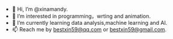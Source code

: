 - 👋 Hi, I’m @xinamandy.
- 👀 I’m interested in programming，wrting and animation.
- 🌱 I’m currently learning data analysis,machine learning and AI.
- 📫 Reach me by bestxin59@qq.com or bestxin59@gmail.com.

<!---
xinamandy/xinamandy is a ✨ special ✨ repository because its `README.md` (this file) appears on your GitHub profile.
You can click the Preview link to take a look at your changes.
--->
